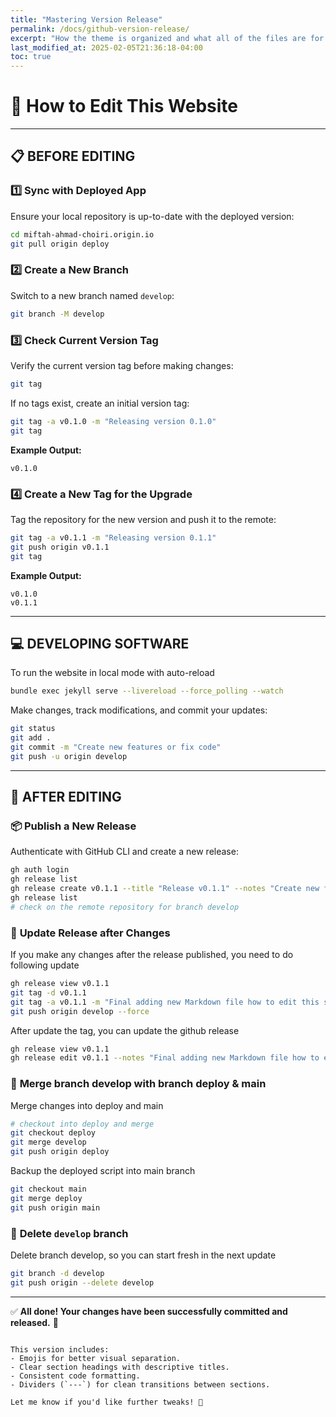```yaml
---
title: "Mastering Version Release"
permalink: /docs/github-version-release/
excerpt: "How the theme is organized and what all of the files are for."
last_modified_at: 2025-02-05T21:36:18-04:00
toc: true
---
```

# 🚀 How to Edit This Website

---

## 📋 **BEFORE EDITING**

### 1️⃣ **Sync with Deployed App**
Ensure your local repository is up-to-date with the deployed version:
```bash
cd miftah-ahmad-choiri.origin.io
git pull origin deploy
```

### 2️⃣ **Create a New Branch**
Switch to a new branch named `develop`:
```bash
git branch -M develop
```

### 3️⃣ **Check Current Version Tag**
Verify the current version tag before making changes:
```bash
git tag
```
If no tags exist, create an initial version tag:
```bash
git tag -a v0.1.0 -m "Releasing version 0.1.0"
git tag
```
**Example Output:**
```text
v0.1.0
```

### 4️⃣ **Create a New Tag for the Upgrade**
Tag the repository for the new version and push it to the remote:
```bash
git tag -a v0.1.1 -m "Releasing version 0.1.1"
git push origin v0.1.1
git tag
```
**Example Output:**
```text
v0.1.0
v0.1.1
```

---

## 💻 **DEVELOPING SOFTWARE**

To run the website in local mode with auto-reload
```bash
bundle exec jekyll serve --livereload --force_polling --watch
```

Make changes, track modifications, and commit your updates:
```bash
git status
git add .
git commit -m "Create new features or fix code"
git push -u origin develop
```

---

## 🚀 **AFTER EDITING**

### 📦 **Publish a New Release**
Authenticate with GitHub CLI and create a new release:
```bash
gh auth login
gh release list
gh release create v0.1.1 --title "Release v0.1.1" --notes "Create new feature and fix code"
gh release list
# check on the remote repository for branch develop
```

### 🔄 **Update Release after Changes**
If you make any changes after the release published, you need to do following update
```bash
gh release view v0.1.1
git tag -d v0.1.1
git tag -a v0.1.1 -m "Final adding new Markdown file how to edit this software and how to release a new version code. And update release v0.1.1"
git push origin develop --force
```
After update the tag, you can update the github release
```bash
gh release view v0.1.1
gh release edit v0.1.1 --notes "Final adding new Markdown file how to edit this software and how to release a new version code. And update release v0.1.1"
```

### 💾 **Merge branch develop with branch deploy & main**
Merge changes into deploy and main
```bash
# checkout into deploy and merge
git checkout deploy
git merge develop
git push origin deploy
```
Backup the deployed script into main branch
```bash
git checkout main
git merge deploy
git push origin main
```

### 🚮 **Delete `develop` branch**
Delete branch develop, so you can start fresh in the next update
```bash
git branch -d develop
git push origin --delete develop
```

---

✅ **All done! Your changes have been successfully committed and released.** 🎉
```

This version includes:
- Emojis for better visual separation.
- Clear section headings with descriptive titles.
- Consistent code formatting.
- Dividers (`---`) for clean transitions between sections.

Let me know if you'd like further tweaks! 🚀
